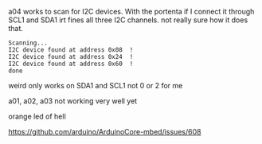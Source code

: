 a04 works to scan for I2C devices. With the portenta if I connect it through SCL1 and SDA1 irt fines all three I2C channels. not really sure how it does that.

```
Scanning...
I2C device found at address 0x08  !
I2C device found at address 0x24  !
I2C device found at address 0x60  !
done
```
weird only works on SDA1 and SCL1 not 0 or 2 for me




a01, a02, a03 not working very well yet

orange led of hell 


https://github.com/arduino/ArduinoCore-mbed/issues/608
